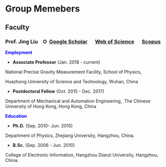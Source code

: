 # **Group Memebers**

## **Faculty**

### **Prof. Jing Liu**  &ensp; <a href="https://orcid.org/0000-0001-9944-4493"><img alt="ORCID logo" src="https://info.orcid.org/wp-content/uploads/2019/11/orcid_16x16.png" width="16" height="16" /></a> [Google Scholar](https://scholar.google.com/citations?hl=en&user=HHyXi-8AAAAJ) &emsp; [Web of Science](https://webofscience.clarivate.cn/wos/author/record/H-2632-2012) &emsp; [Scopus](https://www.scopus.com/authid/detail.uri?authorId=55888785500)


**<font color="Blue">Employment</font>**

- **Associate Professor** (Jan. 2018 - current)

National Precise Gravity Measurement Facility, School of Physics, 

Huazhong University of Science and Technology, Wuhan, China

- **Postdoctoral Fellow** (Oct. 2015 - Dec. 2017) 

Department of Mechanical and Automation Engineering, 
​
The Chinese University of Hong Kong, Hong Kong, China

**<font color="Blue">Education</font>**

- **Ph.D.** (Sep. 2010- Jun. 2015)

Department of Physics, Zhejiang University, Hangzhou, China. 

- **B.Sc.** (Sep. 2006 - Jun. 2010)

College of Electronic Information, Hangzhou Dianzi University, Hangzhou, China.

